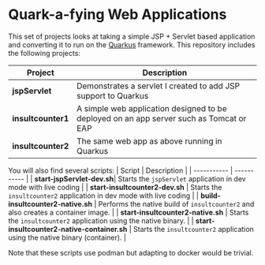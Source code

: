 # Quark-a-fying Web Applications

This set of projects looks at taking a simple JSP + Servlet based application and converting it to run on the [Quarkus](https://quarkus.io/) framework.  This repository includes the following projects:

| Project | Description |
| ----------- | ----------- |
| **jspServlet**| Demonstrates a servlet I created to add JSP support to Quarkus |
| **insultcounter1** | A simple web application designed to be deployed on an app server such as Tomcat or EAP |
| **insultcounter2** | The same web app as above running in Quarkus |

You will also find several scripts:
| Script | Description |
| ----------- | ----------- |
| **start-jspServlet-dev.sh**| Starts the `jspServlet` application in dev mode with live coding |
| **start-insultcounter2-dev.sh** | Starts the `insultcounter2` application in dev mode with live coding |
| **build-insultcounter2-native.sh** | Performs the native build of `insultcounter2` and also creates a container image. |
| **start-insultcounter2-native.sh** | Starts the `insultcounter2` application using the native binary. |
| **start-insultcounter2-native-container.sh** | Starts the `insultcounter2` application using the native binary (container). |

Note that these scripts use podman but adapting to docker would be trivial.
